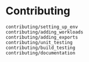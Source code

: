 # Contributing

```{toctree}
contributing/setting_up_env
contributing/adding_workloads
contributing/adding_exports
contributing/unit_testing
contributing/build_testing
contributing/documentation
```
